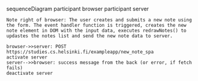 sequenceDiagram
participant browser
participant server

    Note right of browser: The user creates and submits a new note using the form. The event handler function is triggered, creates the new note element in DOM with the input data, executes redrawNotes() to updastes the notes list and send the new note data to server.

    browser->>server: POST https://studies.cs.helsinki.fi/exampleapp/new_note_spa
    activate server
    server-->>browser: success message from the back (or error, if fetch fails)
    deactivate server
